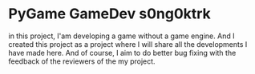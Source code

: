 # PyGame GameDev s0ng0ktrk
 in this project, I'am developing a game without a game engine. And I created this project as a project where I will share all the developments I have made here. And of course, I aim to do better bug fixing with the feedback of the reviewers of the my project.
